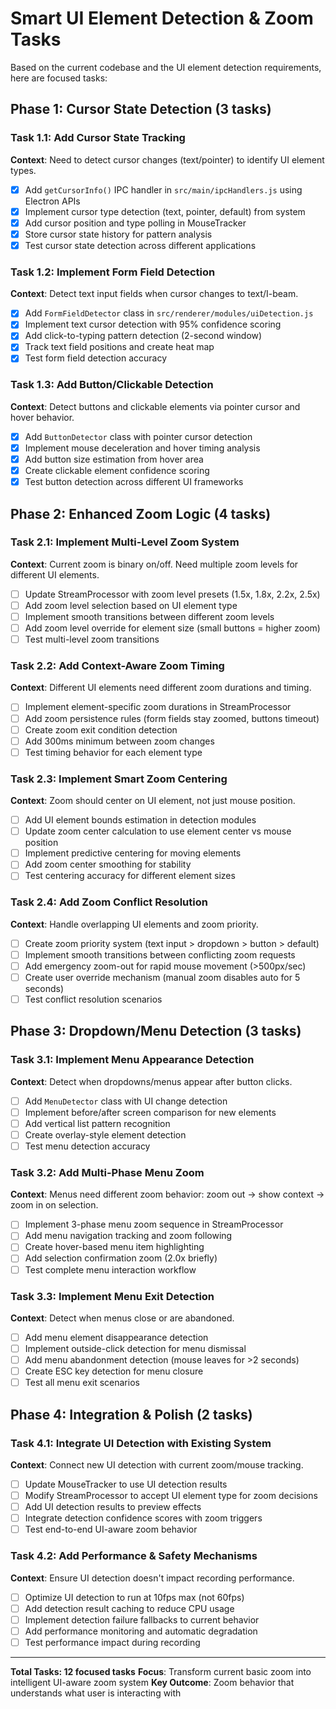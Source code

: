 # Smart UI Element Detection & Zoom Tasks

Based on the current codebase and the UI element detection requirements, here are focused tasks:

## Phase 1: Cursor State Detection (3 tasks)

### Task 1.1: Add Cursor State Tracking
**Context**: Need to detect cursor changes (text/pointer) to identify UI element types.
- [x] Add `getCursorInfo()` IPC handler in `src/main/ipcHandlers.js` using Electron APIs
- [x] Implement cursor type detection (text, pointer, default) from system
- [x] Add cursor position and type polling in MouseTracker
- [x] Store cursor state history for pattern analysis
- [x] Test cursor state detection across different applications

### Task 1.2: Implement Form Field Detection
**Context**: Detect text input fields when cursor changes to text/I-beam.
- [x] Add `FormFieldDetector` class in `src/renderer/modules/uiDetection.js`
- [x] Implement text cursor detection with 95% confidence scoring
- [x] Add click-to-typing pattern detection (2-second window)
- [x] Track text field positions and create heat map
- [x] Test form field detection accuracy

### Task 1.3: Add Button/Clickable Detection
**Context**: Detect buttons and clickable elements via pointer cursor and hover behavior.
- [x] Add `ButtonDetector` class with pointer cursor detection
- [x] Implement mouse deceleration and hover timing analysis
- [x] Add button size estimation from hover area
- [x] Create clickable element confidence scoring
- [x] Test button detection across different UI frameworks

## Phase 2: Enhanced Zoom Logic (4 tasks)

### Task 2.1: Implement Multi-Level Zoom System
**Context**: Current zoom is binary on/off. Need multiple zoom levels for different UI elements.
- [ ] Update StreamProcessor with zoom level presets (1.5x, 1.8x, 2.2x, 2.5x)
- [ ] Add zoom level selection based on UI element type
- [ ] Implement smooth transitions between different zoom levels
- [ ] Add zoom level override for element size (small buttons = higher zoom)
- [ ] Test multi-level zoom transitions

### Task 2.2: Add Context-Aware Zoom Timing
**Context**: Different UI elements need different zoom durations and timing.
- [ ] Implement element-specific zoom durations in StreamProcessor
- [ ] Add zoom persistence rules (form fields stay zoomed, buttons timeout)
- [ ] Create zoom exit condition detection
- [ ] Add 300ms minimum between zoom changes
- [ ] Test timing behavior for each element type

### Task 2.3: Implement Smart Zoom Centering
**Context**: Zoom should center on UI element, not just mouse position.
- [ ] Add UI element bounds estimation in detection modules
- [ ] Update zoom center calculation to use element center vs mouse position
- [ ] Implement predictive centering for moving elements
- [ ] Add zoom center smoothing for stability
- [ ] Test centering accuracy for different element sizes

### Task 2.4: Add Zoom Conflict Resolution
**Context**: Handle overlapping UI elements and zoom priority.
- [ ] Create zoom priority system (text input > dropdown > button > default)
- [ ] Implement smooth transitions between conflicting zoom requests
- [ ] Add emergency zoom-out for rapid mouse movement (>500px/sec)
- [ ] Create user override mechanism (manual zoom disables auto for 5 seconds)
- [ ] Test conflict resolution scenarios

## Phase 3: Dropdown/Menu Detection (3 tasks)

### Task 3.1: Implement Menu Appearance Detection
**Context**: Detect when dropdowns/menus appear after button clicks.
- [ ] Add `MenuDetector` class with UI change detection
- [ ] Implement before/after screen comparison for new elements
- [ ] Add vertical list pattern recognition
- [ ] Create overlay-style element detection
- [ ] Test menu detection accuracy

### Task 3.2: Add Multi-Phase Menu Zoom
**Context**: Menus need different zoom behavior: zoom out → show context → zoom in on selection.
- [ ] Implement 3-phase menu zoom sequence in StreamProcessor
- [ ] Add menu navigation tracking and zoom following
- [ ] Create hover-based menu item highlighting
- [ ] Add selection confirmation zoom (2.0x briefly)
- [ ] Test complete menu interaction workflow

### Task 3.3: Implement Menu Exit Detection
**Context**: Detect when menus close or are abandoned.
- [ ] Add menu element disappearance detection
- [ ] Implement outside-click detection for menu dismissal
- [ ] Add menu abandonment detection (mouse leaves for >2 seconds)
- [ ] Create ESC key detection for menu closure
- [ ] Test all menu exit scenarios

## Phase 4: Integration & Polish (2 tasks)

### Task 4.1: Integrate UI Detection with Existing System
**Context**: Connect new UI detection with current zoom/mouse tracking.
- [ ] Update MouseTracker to use UI detection results
- [ ] Modify StreamProcessor to accept UI element type for zoom decisions
- [ ] Add UI detection results to preview effects
- [ ] Integrate detection confidence scores with zoom triggers
- [ ] Test end-to-end UI-aware zoom behavior

### Task 4.2: Add Performance & Safety Mechanisms
**Context**: Ensure UI detection doesn't impact recording performance.
- [ ] Optimize UI detection to run at 10fps max (not 60fps)
- [ ] Add detection result caching to reduce CPU usage
- [ ] Implement detection failure fallbacks to current behavior
- [ ] Add performance monitoring and automatic degradation
- [ ] Test performance impact during recording

---

**Total Tasks: 12 focused tasks**
**Focus**: Transform current basic zoom into intelligent UI-aware zoom system
**Key Outcome**: Zoom behavior that understands what user is interacting with
